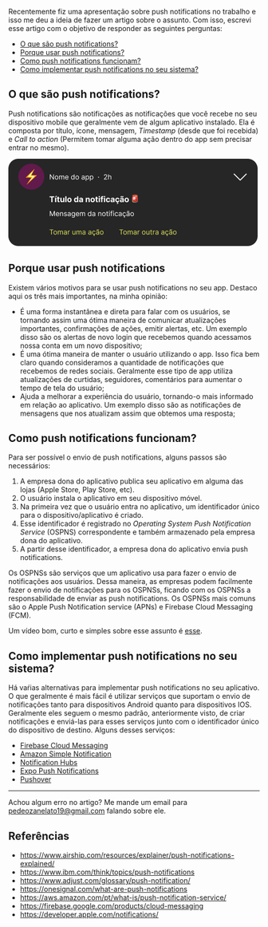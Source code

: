 Recentemente fiz uma apresentação sobre push notifications no trabalho e isso me deu a ideia de fazer um artigo sobre o assunto. Com isso, escrevi esse artigo com o objetivo de responder as seguintes perguntas:
- [O que são push notifications?](#o-que-são-push-notifications)
- [Porque usar push notifications?](#porque-usar-push-notifications)
- [Como push notifications funcionam?](#como-push-notifications-funcionam)
- [Como implementar push notifications no seu sistema?](#como-implementar-push-notifications-no-seu-sistema)

## O que são push notifications?

Push notifications são notificações as notificações que você recebe no seu dispositivo mobile que geralmente vem de algum aplicativo instalado. Ela é composta por título, ícone, mensagem, *Timestamp* (desde que foi recebida) e *Call to action* (Permitem tomar alguma ação dentro do app sem precisar entrar no mesmo).

![Push notification image](https://raw.githubusercontent.com/pdrzan/articles/refs/heads/master/01_push_notifications/images/push_notification.png)

## Porque usar push notifications

Existem vários motivos para se usar push notifications no seu app. Destaco aqui os três mais importantes, na minha opinião:

- É uma forma instantânea e direta para falar com os usuários, se tornando assim uma ótima maneira de comunicar atualizações importantes, confirmações de ações, emitir alertas, etc. Um exemplo disso são os alertas de novo login que recebemos quando acessamos nossa conta em um novo dispositivo;
- É uma ótima maneira de manter o usuário utilizando o app. Isso fica bem claro quando consideramos a quantidade de notificações que recebemos de redes sociais. Geralmente esse tipo de app utiliza atualizações de curtidas, seguidores, comentários para aumentar o tempo de tela do usuário;
- Ajuda a melhorar a experiência do usuário, tornando-o mais informado em relação ao aplicativo. Um exemplo disso são as notificações de mensagens que nos atualizam assim que obtemos uma resposta;

## Como push notifications funcionam?

Para ser possível o envio de push notifications, alguns passos são necessários:

1. A empresa dona do aplicativo publica seu aplicativo em alguma das lojas (Apple Store, Play Store, etc).
2. O usuário instala o aplicativo em seu dispositivo móvel.
3. Na primeira vez que o usuário entra no aplicativo, um identificador único para o dispositivo/aplicativo é criado.
4. Esse identificador é registrado no *Operating System Push Notification Service* (OSPNS) correspondente e também armazenado pela empresa dona do aplicativo.
6. A partir desse identificador, a empresa dona do aplicativo envia push notifications.

Os OSPNSs são serviços que um aplicativo usa para fazer o envio de notificações aos usuários. Dessa maneira, as empresas podem facilmente fazer o envio de notificações para os OSPNSs, ficando com os OSPNSs a responsabilidade de enviar as push notifications. Os OSPNSs mais comuns são o Apple Push Notification service (APNs) e Firebase Cloud Messaging (FCM).

Um vídeo bom, curto e simples sobre esse assunto é [esse](https://www.youtube.com/watch?v=ATYhOlK11QM).

## Como implementar push notifications no seu sistema?

Há vaŕias alternativas para implementar push notifications no seu aplicativo. O que geralmente é mais fácil é utilizar serviços que suportam o envio de notificações tanto para dispositivos Android quanto para dispositivos IOS. Geralmente eles seguem o mesmo padrão, anteriormente visto, de criar notificações e enviá-las para esses serviços junto com o identificador único do dispositivo de destino. Alguns desses serviços:

- [Firebase Cloud Messaging](https://firebase.google.com/docs/cloud-messaging)
- [Amazon Simple Notification](https://aws.amazon.com/sns/)
- [Notification Hubs](https://azure.microsoft.com/en-us/products/notification-hubs)
- [Expo Push Notifications](https://docs.expo.dev/push-notifications/overview/)
- [Pushover](https://pushover.net/)

<hr>

Achou algum erro no artigo? Me mande um email para pedeozanelato19@gmail.com falando sobre ele. 

## Referências
- https://www.airship.com/resources/explainer/push-notifications-explained/
- https://www.ibm.com/think/topics/push-notifications
- https://www.adjust.com/glossary/push-notification/
- https://onesignal.com/what-are-push-notifications
- https://aws.amazon.com/pt/what-is/push-notification-service/
- https://firebase.google.com/products/cloud-messaging
- https://developer.apple.com/notifications/
